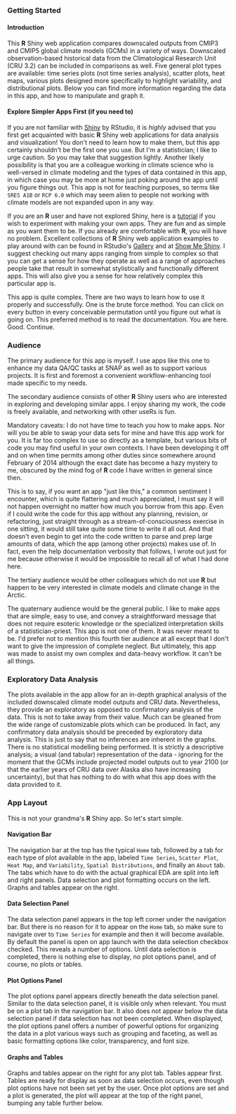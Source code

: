 
##
##
### Getting Started

#### Introduction

This **R** Shiny web application compares downscaled outputs from CMIP3 and CMIP5 global climate models (GCMs) in a variety of ways.
Downscaled observation-based historical data from the Climatological Research Unit (CRU 3.2) can be included in comparisons as well. 
Five general plot types are available: time series plots (not time series analysis),
scatter plots, heat maps, various plots designed more specifically to highlight variability, and distributional plots.
Below you can find more information regarding the data in this app, and how to manipulate and graph it.

#### Explore Simpler Apps First (if you need to)

If you are not familiar with <a href="http://shiny.rstudio.com/" target="_blank">Shiny</a> by RStudio, it is *highly* advised that you first get acquainted with basic **R** Shiny web applications for data analysis and visualization!
You don't need to learn how to make them, but this app certainly shouldn't be the first one you use. But I'm a statistician; I like to urge caution. So you may take that suggestion lightly.
Another likely possibility is that you are a colleague working in climate science who is well-versed in climate modeling and the types of data contained in this app,
in which case you may be more at home just poking around the app until you figure things out.
This app is not for teaching purposes, so terms like `SRES A1B` or `RCP 6.0` which may seem alien to people not working with climate models are not expanded upon in any way.

If you are an **R** user and have not explored Shiny, here is a <a href="http://shiny.rstudio.com/tutorial/" target="_blank">tutorial</a> if you wish to experiment with making your own apps.
They are fun and as simple as you want them to be. If you already are comfortable with **R**, you will have no problem.
Excellent collections of **R** Shiny web application examples to play around with can be found in RStudio's <a href="http://shiny.rstudio.com/gallery/" target="_blank">Gallery</a> and at <a href="http://www.showmeshiny.com/" target="_blank">Show Me Shiny</a>.
I suggest checking out many apps ranging from simple to complex so that you can get a sense for how they operate
as well as a range of approaches people take that result in somewhat stylistically and functionally different apps.
This will also give you a sense for how relatively complex this particular app is.

This app is quite complex. There are two ways to learn how to use it properly and successfully.
One is the brute force method. You can click on every button in every conceivable permutation until you figure out what is going on.
This preferred method is to read the documentation. You are here. Good. Continue.

### Audience
The primary audience for this app is myself.
I use apps like this one to enhance my data QA/QC tasks at SNAP as well as to support various projects.
It is first and foremost a convenient workflow-enhancing tool made specific to my needs.

The secondary audience consists of other **R** Shiny users who are interested in exploring and developing similar apps.
I enjoy sharing my work, the code is freely available, and networking with other useRs is fun.

Mandatory caveats: I do not have time to teach you how to make apps.
Nor will you be able to swap your data sets for mine and have this app work for you. It is far too complex to use so directly as a template, but various bits of code you may find useful in your own contexts.
I have been developing it off and on when time permits among other duties since somewhere around February of 2014 although the exact date has become a hazy mystery to me,
obscured by the mind fog of **R** code I have written in general since then.

This is to say, if you want an app "just like this," a common sentiment I encounter, which is quite flattering and much appreciated, I must say it will not happen overnight no matter how much you borrow from this app.
Even if I could write the code for this app without any planning, revision, or refactoring, just straight through as a stream-of-consciousness exercise in one sitting, it would still take quite some time to write it all out.
And that doesn't even begin to get into the code written to parse and prep large amounts of data, which the app (among other projects) makes use of.
In fact, even the help documentation verbosity that follows, I wrote out just for me because otherwise it would be impossible to recall all of what I had done here.

The tertiary audience would be other colleagues which do not use **R** but happen to be very interested in climate models and climate change in the Arctic.

The quaternary audience would be the general public. I like to make apps that are simple, easy to use, and convey a straightforward message that does not require esoteric knowledge or the specialized interpretation skills of a statistician-priest.
This app is not one of them. It was never meant to be. I'd prefer not to mention this fourth tier audience at all except that I don't want to give the impression of complete neglect.
But ultimately, this app was made to assist my own complex and data-heavy workflow. It can't be all things.

### Exploratory Data Analysis
The plots available in the app allow for an in-depth graphical analysis of the included downscaled climate model outputs and CRU data.
Nevertheless, they provide an exploratory as opposed to confirmatory analysis of the data.
This is not to take away from their value. Much can be gleaned from the wide range of customizable plots which can be produced.
In fact, any confirmatory data analysis should be preceded by exploratory data analysis.
This is just to say that no inferences are inherent in the graphs. There is no statistical modelling being performed.
It is strictly a descriptive analysis; a visual (and tabular) representation of the data - 
ignoring for the moment that the GCMs include projected model outputs out to year 2100 (or that the earlier years of CRU data over Alaska also have increasing uncertainty),
but that has nothing to do with what this app does with the data provided to it.

### App Layout
This is not your grandma's **R** Shiny app. So let's start simple.

#### Navigation Bar
The navigation bar at the top has the typical `Home` tab, followed by a tab for each type of plot available in the app, labeled
`Time Series`, `Scatter Plot`, `Heat Map`, and `Variability`, `Spatial Distributions`, and finally an `About` tab.
The tabs which have to do with the actual graphical EDA are split into left and right panels.
Data selection and plot formatting occurs on the left. Graphs and tables appear on the right.

#### Data Selection Panel
The data selection panel appears in the top left corner under the navigation bar.
But there is no reason for it to appear on the `Home` tab, so make sure to navigate over to `Time Series` for example and then it will become available.
By default the panel is open on app launch with the data selection checkbox checked.
This reveals a number of options.
Until data selection is completed, there is nothing else to display, no plot options panel, and of course, no plots or tables.

#### Plot Options Panel
The plot options panel appears directly beneath the data selection panel. Similar to the data selection panel, it is visible only when relevant.
You must be on a plot tab in the navigation bar.
It also does not appear below the data selection panel if data selection has not been completed.
When displayed, the plot options panel offers a number of powerful options for organizing the data in a plot various ways such as grouping and faceting,
as well as basic formatting options like color, transparency, and font size.

#### Graphs and Tables
Graphs and tables appear on the right for any plot tab.
Tables appear first. Tables are ready for display as soon as data selection occurs, even though plot options have not been set yet by the user.
Once plot options are set and a plot is generated, the plot will appear at the top of the right panel, bumping any table further below.

